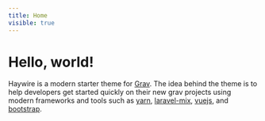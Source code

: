 ```yaml
---
title: Home
visible: true
---
```


# Hello, world!
Haywire is a modern starter theme for [Grav](https://github.com/getgrav/grav). The idea behind the theme is to help developers get started quickly on their new grav projects using modern frameworks and tools such as [yarn](https://github.com/yarnpkg/yarn/), [laravel-mix](https://github.com/JeffreyWay/laravel-mix), [vuejs](https://github.com/vuejs/vue), and [bootstrap](https://github.com/twbs/bootstrap-sass).
